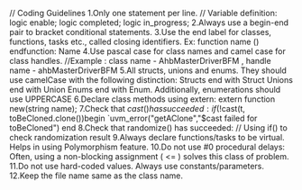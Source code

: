 // Coding Guidelines
1.Only one statement per line. // Variable definition: logic enable; logic completed; logic in_progress;
2.Always use a begin-end pair to bracket conditional statements.
3.Use the end label for classes, functions, tasks etc., called closing identifiers. Ex: function name () endfunction: Name
4.Use pascal case for class names and camel case for class handles. //Example : class name - AhbMasterDriverBFM , handle name - ahbMasterDriverBFM
5.All structs, unions and enums. They should use camelCase with the following distinction: Structs end with Struct Unions end with Union Enums end with Enum. Additionally, enumerations should use UPPERCASE
6.Declare class methods using extern: extern function new(string name);
7.Check that $cast() has succeeded: if(!$cast(t, toBeCloned.clone())begin `uvm_error("getAClone","$cast failed for toBeCloned") end
8.Check that randomize() has succeeded: // Using if() to check randomization result
9.Always declare functions/tasks to be virtual. Helps in using Polymorphism feature.
10.Do not use #0 procedural delays: Often, using a non-blocking assignment ( <= ) solves this class of problem.
11.Do not use hard-coded values. Always use constants/parameters.
12.Keep the file name same as the class name. 
